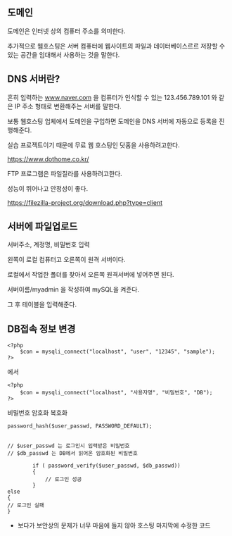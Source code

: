 도메인
---

도메인은 인터넷 상의 컴퓨터 주소를 의미한다. 

추가적으로 웹호스팅은 서버 컴퓨터에 웹사이트의 파일과 데이터베이스르르 저장할 수 있는 공간을 임대해서 사용하는 것을 말한다.

DNS 서버란? 
---
흔히 입력하는 www.naver.com 을 컴퓨터가 인식할 수 있는 123.456.789.101 와 같은 IP 주소 형태로 변환해주는 서버를 말한다.

보통 웹호스팅 업체에서 도메인을 구입하면 도메인을 DNS 서버에 자동으로 등록을 진행해준다.

실습 프로젝트이기 때문에 무료 웹 호스팅인 닷홈을 사용하려고한다.

https://www.dothome.co.kr/

FTP 프로그램은 파일질라를 사용하려고한다.

성능이 뛰어나고 안정성이 좋다.

https://filezilla-project.org/download.php?type=client

서버에 파일업로드
---

서버주소, 계정명, 비밀번호 입력

왼쪽이 로컬 컴퓨터고 오른쪽이 원격 서버이다.

로컬에서 작업한 폴더를 찾아서 오른쪽 원격서버에 넣어주면 된다.

서버이름/myadmin 을 작성하여 mySQL을 켜준다.

그 후 테이블을 입력해준다.


DB접속 정보 변경
---

```
<?php 
    $con = mysqli_connect("localhost", "user", "12345", "sample");
?>
```
에서
```
<?php 
    $con = mysqli_connect("localhost", "사용자명", "비밀번호", "DB");
?>
```


비밀번호 암호화 복호화

```
password_hash($user_passwd, PASSWORD_DEFAULT);


// $user_passwd 는 로그인시 입력받은 비밀번호
// $db_passwd 는 DB에서 읽어온 암호화된 비밀번호

        if ( password_verify($user_passwd, $db_passwd))
        {           
            // 로그인 성공
        }
else
{
// 로그인 실패
}
```

- 보다가 보안상의 문제가 너무 마음에 들지 않아 호스팅 마지막에 수정한 코드